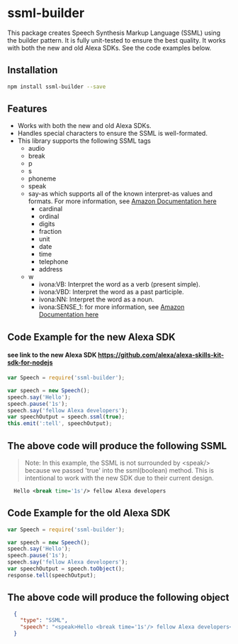 # ssml-builder

This package creates Speech Synthesis Markup Language (SSML) using the builder pattern.
It is fully unit-tested to ensure the best quality. 
It works with both the new and old Alexa SDKs. See the code examples below.

## Installation
```sh
npm install ssml-builder --save
```
## Features
* Works with both the new and old Alexa SDKs.
* Handles special characters to ensure the SSML is well-formated.
* This library supports the following SSML tags
   * audio
   * break
   * p
   * s
   * phoneme
   * speak
   * say-as which supports all of the known interpret-as values and formats. For more information, see [Amazon Documentation here](https://developer.amazon.com/public/solutions/alexa/alexa-skills-kit/docs/speech-synthesis-markup-language-ssml-reference#say-as) 
      * cardinal
      * ordinal
      * digits
      * fraction
      * unit
      * date
      * time
      * telephone
      * address
  * w
      * ivona:VB: Interpret the word as a verb (present simple).
      * ivona:VBD: Interpret the word as a past participle.
      * ivona:NN: Interpret the word as a noun.
      * ivona:SENSE_1: for more information, see [Amazon Documentation here](https://developer.amazon.com/public/solutions/alexa/alexa-skills-kit/docs/speech-synthesis-markup-language-ssml-reference#w)  
  

## Code Example for the new Alexa SDK
#### see link to the new Alexa SDK https://github.com/alexa/alexa-skills-kit-sdk-for-nodejs
```javascript
var Speech = require('ssml-builder');

var speech = new Speech();
speech.say('Hello');
speech.pause('1s');
speech.say('fellow Alexa developers');
var speechOutput = speech.ssml(true);
this.emit(':tell', speechOutput);
```

## The above code will produce the following SSML
> Note: In this example, the SSML is not surrounded by &lt;speak/&gt; because we passed 'true' into the ssml(boolean) method. This is intentional to work with the new SDK due to their current design.
```xml
  Hello <break time='1s'/> fellow Alexa developers
```

## Code Example for the old Alexa SDK
```javascript
var Speech = require('ssml-builder');

var speech = new Speech();
speech.say('Hello');
speech.pause('1s');
speech.say('fellow Alexa developers');
var speechOutput = speech.toObject();
response.tell(speechOutput);
```

## The above code will produce the following object
```json
  { 
    "type": "SSML",
    "speech": "<speak>Hello <break time='1s'/> fellow Alexa developers</speak>"
  }
```
